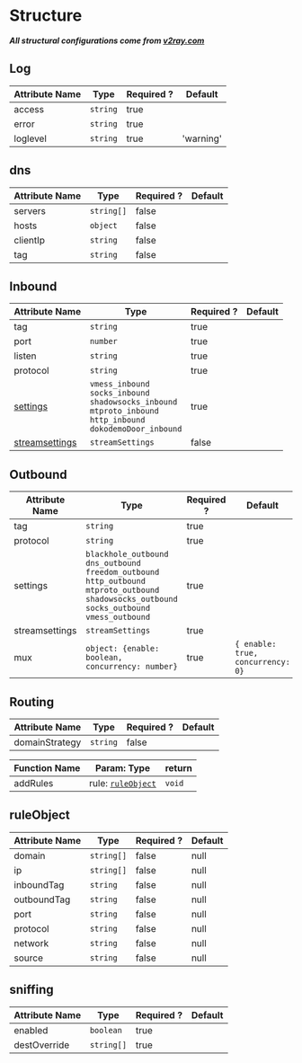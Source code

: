 # Structure

***All structural configurations come from [v2ray.com](https://v2ray.com)***

## Log

| Attribute Name | Type     | Required ? | Default   |
| -------------- | -------- | ---------- | --------- |
| access         | `string` | true       |           |
| error          | `string` | true       |           |
| loglevel       | `string` | true       | 'warning' |

## dns

| Attribute Name | Type       | Required ? | Default |
| -------------- | ---------- | ---------- | ------- |
| servers        | `string[]` | false      |         |
| hosts          | `object`   | false      |         |
| clientIp       | `string`   | false      |         |
| tag            | `string`   | false      |         |

## Inbound

| Attribute Name                        | Type                                                         | Required ? | Default |
| ------------------------------------- | ------------------------------------------------------------ | ---------- | ------- |
| tag                                   | `string`                                                     | true       |         |
| port                                  | `number`                                                     | true       |         |
| listen                                | `string`                                                     | true       |         |
| protocol                              | `string`                                                     | true       |         |
| [settings](./Settings.md)             | `vmess_inbound`<br />`socks_inbound`<br />`shadowsocks_inbound`<br />`mtproto_inbound`<br />`http_inbound`<br />`dokodemoDoor_inbound` | true       |         |
| [streamsettings](./StreamSettings.md) | `streamSettings`                                             | false      |         |

## Outbound

| Attribute Name | Type                                                         | Required ? | Default                           |
| -------------- | ------------------------------------------------------------ | ---------- | --------------------------------- |
| tag            | `string`                                                     | true       |                                   |
| protocol       | `string`                                                     | true       |                                   |
| settings       | `blackhole_outbound`<br />`dns_outbound`<br />`freedom_outbound`<br />`http_outbound`<br />`mtproto_outbound`<br />`shadowsocks_outbound`<br />`socks_outbound`<br />`vmess_outbound` | true       |                                   |
| streamsettings | `streamSettings`                                             | true       |                                   |
| mux            | `object: {enable: boolean, concurrency: number}`             | true       | `{ enable: true, concurrency: 0}` |

## Routing

| Attribute Name | Type     | Required ? | Default |
| -------------- | -------- | ---------- | ------- |
| domainStrategy | `string` | false      |         |

| Function Name | Param: Type                       | return |
| ------------- | --------------------------------- | ------ |
| addRules      | rule: [`ruleObject`](#ruleObject) | `void` |

## ruleObject

| Attribute Name | Type       | Required ? | Default |
| -------------- | ---------- | ---------- | ------- |
| domain         | `string[]` | false      | null    |
| ip             | `string[]` | false      | null    |
| inboundTag     | `string`   | false      | null    |
| outboundTag    | `string`   | false      | null    |
| port           | `string`   | false      | null    |
| protocol       | `string`   | false      | null    |
| network        | `string`   | false      | null    |
| source         | `string`   | false      | null    |

## sniffing

| Attribute Name | Type       | Required ? | Default |
| -------------- | ---------- | ---------- | ------- |
| enabled        | `boolean`  | true       |         |
| destOverride   | `string[]` | true       |         |